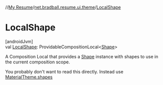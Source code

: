 //[My Resume](../../index.md)/[net.bradball.resume.ui.theme](index.md)/[LocalShape](-local-shape.md)

# LocalShape

[androidJvm]\
val [LocalShape](-local-shape.md): ProvidableCompositionLocal&lt;[Shape](-shape/index.md)&gt;

A Composition Local that provides a [Shape](-shape/index.md) instance with shapes to use in the current composition scope.

You probably don't want to read this directly. Instead use [MaterialTheme.shapes](shapes.md)
